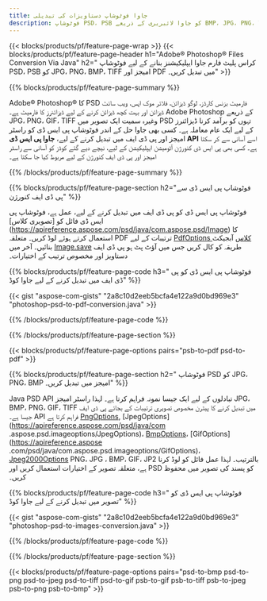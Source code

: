 ```yaml
---
title: جاوا فوٹوشاپ دستاویزات کی تبدیلی
description: فوٹوشاپ PSD، PSB کو جاوا لائبریری کے ذریعے BMP، JPG، PNG، TIFF اور PDF سمیت تصاویر میں تبدیل کریں۔
---
```


{{< blocks/products/pf/feature-page-wrap >}}
{{< blocks/products/pf/feature-page-header h1="Adobe® Photoshop® Files Conversion Via Java" h2=" کراس پلیٹ فارم جاوا ایپلیکیشنز بنانے کے لیے فوٹوشاپ PSD، PSB کو JPG، PNG، BMP، TIFF امیجز اور PDF میں تبدیل کریں۔" >}}

{{% blocks/products/pf/feature-page-summary %}}

Adobe® Photoshop® کا PSD فارمیٹ بزنس کارڈز، لوگو ڈیزائن، فلائر موک اپس، ویب سائٹ ڈیزائن اور بہت کچھ ڈیزائن کرنے کے لیے ڈیزائنرز کا فارمیٹ ہے۔ Adobe Photoshop کے ذریعے JPG، PNG، GIF، TIFF وغیرہ سمیت ایک تصویر میں PSD تہوں کو برآمد کرنا ڈیزائنرز کے لیے ایک عام معاملہ ہے۔ کسی بھی جاوا حل کے اندر فوٹوشاپ پی ایس ڈی کو راسٹر امیجز اور پی ڈی ایف میں تبدیل کرنے کے لیے، **جاوا پی ایس ڈی API** اسے آسانی سے کر سکتا ہے۔ کسی بھی پی ایس ڈی کنورژن آٹومیشن ایپلیکیشن کے لیے، نیچے دیے گئے کوڈز کو آسانی سے راسٹر امیجز اور پی ڈی ایف کنورژن کے لیے مربوط کیا جا سکتا ہے۔

{{% /blocks/products/pf/feature-page-summary  %}}

{{% blocks/products/pf/feature-page-section  h2="فوٹوشاپ پی ایس ڈی سے پی ڈی ایف کنورژن" %}}

فوٹوشاپ پی ایس ڈی کو پی ڈی ایف میں تبدیل کرنے کے لیے، عمل ہے، فوٹوشاپ پی ایس ڈی فائل کو [تصویری کلاس] (https://apireference.aspose.com/psd/java/com.aspose.psd/Image) کا استعمال کرتے ہوئے لوڈ کریں۔ متعلقہ PDF ترتیبات کے لیے [PdfOptions کلاس](https://apireference.aspose.com/psd/java/com.aspose.psd.imageoptions/PdfOptions) آبجیکٹ بنائیں۔ آخر میں [Image.save](https://apireference.aspose.com/psd/java/com.aspose.psd/Image#save-java.lang.String-com.aspose.psd.ImageOptionsBase-) طریقہ کو کال کریں جس میں آؤٹ پٹ ہو پی ڈی ایف دستاویز اور مخصوص ترتیب کے اختیارات۔

{{% blocks/products/pf/feature-page-code h3=" فوٹوشاپ پی ایس ڈی کو پی ڈی ایف میں تبدیل کرنے کے لیے جاوا کوڈ" %}}

{{< gist "aspose-com-gists" "2a8c10d2eeb5bcfa4e122a9d0bd969e3" "photoshop-psd-to-pdf-conversion.java" >}}

{{% /blocks/products/pf/feature-page-code  %}}

{{% /blocks/products/pf/feature-page-section %}}

{{< blocks/products/pf/feature-page-options pairs="psb-to-pdf psd-to-pdf" >}}

{{% blocks/products/pf/feature-page-section  h2=" فوٹوشاپ PSD کو JPG، PNG، BMP امیجز میں تبدیل کریں۔" %}}

Java PSD API تبادلوں کے لیے ایک جیسا نمونہ فراہم کرتا ہے۔ لہذا راسٹر امیجز JPG، BMP، PNG، GIF، TIFF میں تبدیل کرنے کا پیٹرن مخصوص تصویری ترتیبات کے بجائے پی ڈی ایف جیسا ہے۔ API فراہم کرتا ہے [PngOptions](https://apireference.aspose.com/psd/java/com.aspose.psd.imageoptions/PngOptions), [JpegOptions](https://apireference.aspose.com/psd/java/com .aspose.psd.imageoptions/JpegOptions)، [BmpOptions](https://apireference.aspose.com/psd/java/com.aspose.psd.imageoptions/BmpOptions)، [GifOptions](https://apireference.aspose .com/psd/java/com.aspose.psd.imageoptions/GifOptions)، [Jpeg2000Options](https://apireference.aspose.com/psd/java/com.aspose.psd.imageoptions/Jpeg2000Options) PNG، JPG ، BMP، GIF، JP2 بالترتیب۔ لہذا عمل فائل کو لوڈ کرنا ہے، متعلقہ تصویر کے اختیارات استعمال کریں اور PSD کو پسند کی تصویر میں محفوظ کریں۔

{{% blocks/products/pf/feature-page-code h3=" فوٹوشاپ پی ایس ڈی کو تصویر میں تبدیل کرنے کے لیے جاوا کوڈ" %}}

{{< gist "aspose-com-gists" "2a8c10d2eeb5bcfa4e122a9d0bd969e3" "photoshop-psd-to-images-conversion.java" >}}

{{% /blocks/products/pf/feature-page-code  %}}

{{% /blocks/products/pf/feature-page-section %}}

{{< blocks/products/pf/feature-page-options pairs="psd-to-bmp psd-to-png psd-to-jpeg psd-to-tiff psd-to-gif psb-to-gif psb-to-tiff psb-to-jpeg psb-to-png psb-to-bmp" >}}
